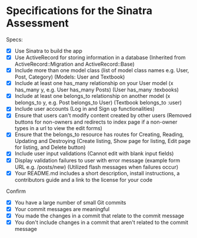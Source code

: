 # Specifications for the Sinatra Assessment

Specs:
- [x] Use Sinatra to build the app
- [x] Use ActiveRecord for storing information in a database
      (Inherited from ActiveRecord::Migration and ActiveRecord::Base)
- [x] Include more than one model class (list of model class names e.g. User, Post, Category)
      (Models: User and Textbook)
- [x] Include at least one has_many relationship on your User model (x has_many y, e.g. User has_many Posts)
      (User has_many :texbooks)
- [x] Include at least one belongs_to relationship on another model (x belongs_to y, e.g. Post belongs_to User)
      (Textbook belongs_to :user)
- [x] Include user accounts
      (Log in and Sign up functionalities)
- [x] Ensure that users can't modify content created by other users
      (Removed buttons for non-owners and redirects to index page if a non-owner types in a url to view the edit forms)
- [x] Ensure that the belongs_to resource has routes for Creating, Reading, Updating and Destroying
      (Create listing, Show page for listing, Edit page for listing, and Delete button)
- [x] Include user input validations
      (Cannot edit with blank input fields)
- [x] Display validation failures to user with error message (example form URL e.g. /posts/new)
      (Utilized flash messages when failures occur)
- [x] Your README.md includes a short description, install instructions, a contributors guide and a link to the license for your code

Confirm
- [x] You have a large number of small Git commits
- [x] Your commit messages are meaningful
- [x] You made the changes in a commit that relate to the commit message
- [x] You don't include changes in a commit that aren't related to the commit message

